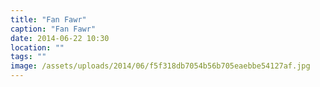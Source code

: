 ```yaml
---
title: "Fan Fawr"
caption: "Fan Fawr"
date: 2014-06-22 10:30
location: ""
tags: ""
image: /assets/uploads/2014/06/f5f318db7054b56b705eaebbe54127af.jpg
---
```

